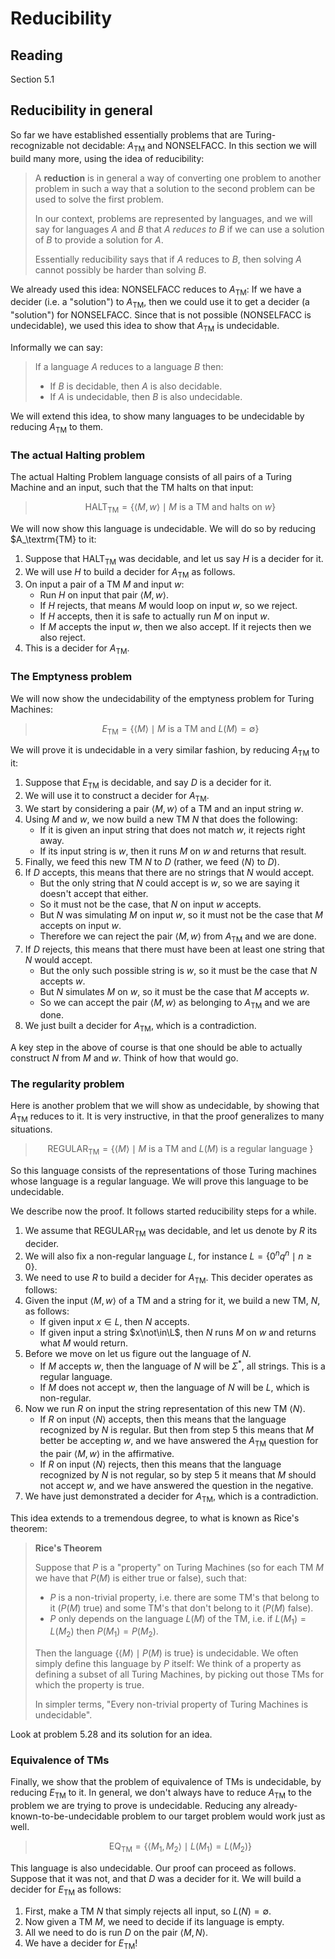 # Reducibility

## Reading

Section 5.1

## Reducibility in general

So far we have established essentially problems that are Turing-recognizable not decidable: $A_\textrm{TM}$ and $\textrm{NONSELFACC}$. In this section we will build many more, using the idea of reducibility:

> A **reduction** is in general a way of converting one problem to another problem in such a way that a solution to the second problem can be used to solve the first problem.
>
> In our context, problems are represented by languages, and we will say for languages $A$ and $B$ that *$A$ reduces to $B$* if we can use a solution of $B$ to provide a solution for $A$.
>
> Essentially reducibility says that if $A$ reduces to $B$, then solving $A$ cannot possibly be harder than solving $B$.

We already used this idea: $\textrm{NONSELFACC}$ reduces to $A_\textrm{TM}$: If we have a decider (i.e. a "solution") to $A_\textrm{TM}$, then we could use it to get a decider (a "solution") for $\textrm{NONSELFACC}$. Since that is not possible ($\textrm{NONSELFACC}$ is undecidable), we used this idea to show that $A_\textrm{TM}$ is undecidable.

Informally we can say:

> If a language $A$ reduces to a language $B$ then:
>
> - If $B$ is decidable, then $A$ is also decidable.
> - If $A$ is undecidable, then $B$ is also undecidable.

We will extend this idea, to show many languages to be undecidable by reducing $A_\textrm{TM}$ to them.

### The actual Halting problem

The actual Halting Problem language consists of all pairs of a Turing Machine and an input, such that the TM halts on that input:

> $$\textrm{HALT}_\textrm{TM} = \left\{\langle M, w\rangle \mid M\textrm{ is a TM and halts on }w\right\}$$

We will now show this language is undecidable. We will do so by reducing $A_\textrm{TM} to it:

1. Suppose that $\textrm{HALT}_\textrm{TM}$ was decidable, and let us say $H$ is a decider for it.
2. We will use $H$ to build a decider for $A_\textrm{TM}$ as follows.
3. On input a pair of a TM $M$ and input $w$:
    - Run $H$ on input that pair $\langle M,w\rangle$.
    - If $H$ rejects, that means $M$ would loop on input $w$, so we reject.
    - If $H$ accepts, then it is safe to actually run $M$ on input $w$.
    - If $M$ accepts the input $w$, then we also accept. If it rejects then we also reject.
4. This is a decider for $A_\textrm{TM}$.

### The Emptyness problem

We will now show the undecidability of the emptyness problem for Turing Machines:

> $$E_\textrm{TM} = \left\{\langle M\rangle\mid M\textrm{ is a TM and }L(M)=\emptyset \right\}$$

We will prove it is undecidable in a very similar fashion, by reducing $A_\textrm{TM}$ to it:

1. Suppose that $E_\textrm{TM}$ is decidable, and say $D$ is a decider for it.
2. We will use it to construct a decider for $A_\textrm{TM}$.
3. We start by considering a pair $\langle M,w\rangle$ of a TM and an input string $w$.
4. Using $M$ and $w$, we now build a new TM $N$ that does the following:
    - If it is given an input string that does not match $w$, it rejects right away.
    - If its input string is $w$, then it runs $M$ on $w$ and returns that result.
5. Finally, we feed this new TM $N$ to $D$ (rather, we feed $\langle N\rangle$ to $D$).
6. If $D$ accepts, this means that there are no strings that $N$ would accept.
    - But the only string that $N$ could accept is $w$, so we are saying it doesn't accept that either.
    - So it must not be the case, that $N$ on input $w$ accepts.
    - But $N$ was simulating $M$ on input $w$, so it must not be the case that $M$ accepts on input $w$.
    - Therefore we can reject the pair $\langle M,w\rangle$ from $A_\textrm{TM}$ and we are done.
7. If $D$ rejects, this means that there must have been at least one string that $N$ would accept.
    - But the only such possible string is $w$, so it must be the case that $N$ accepts $w$.
    - But $N$ simulates $M$ on $w$, so it must be the case that $M$ accepts $w$.
    - So we can accept the pair $\langle M,w\rangle$ as belonging to $A_\textrm{TM}$ and we are done.
8. We just built a decider for $A_\textrm{TM}$, which is a contradiction.

A key step in the above of course is that one should be able to actually construct $N$ from $M$ and $w$. Think of how that would go.

### The regularity problem

Here is another problem that we will show as undecidable, by showing that $A_\textrm{TM}$ reduces to it. It is very instructive, in that the proof generalizes to many situations.

> $$\textrm{REGULAR}_\textrm{TM} =\left\{\langle M\rangle\mid M\textrm{ is a TM and }L(M)\textrm{ is a regular language }\right\}$$

So this language consists of the representations of those Turing machines whose language is a regular language. We will prove this language to be undecidable.

We describe now the proof. It follows started reducibility steps for a while.

1. We assume that $\textrm{REGULAR}_\textrm{TM}$ was decidable, and let us denote by $R$ its decider.
2. We will also fix a non-regular language $L$, for instance $L=\left\{0^nq^n\mid n\geq 0\right\}$.
3. We need to use $R$ to build a decider for $A_\textrm{TM}$. This decider operates as follows:
4. Given the input $\langle M, w\rangle$ of a TM and a string for it, we build a new TM, $N$, as follows:
    - If given input $x\in L$, then $N$ accepts.
    - If given input a string $x\not\in\L$, then $N$ runs $M$ on $w$ and returns what $M$ would return.
5. Before we move on let us figure out the language of $N$.
    - If $M$ accepts $w$, then the language of $N$ will be $\Sigma^*$, all strings. This is a regular language.
    - If $M$ does not accept $w$, then the language of $N$ will be $L$, which is non-regular.
6. Now we run $R$ on input the string representation of this new TM $\langle N\rangle$.
    - If $R$ on input $\langle N\rangle$ accepts, then this means that the language recognized by $N$ is regular. But then from step 5 this means that $M$ better be accepting $w$, and we have answered the $A_\textrm{TM}$ question for the pair $\langle M, w\rangle$ in the affirmative.
    - If $R$ on input $\langle N\rangle$ rejects, then this means that the language recognized by $N$ is not regular, so by step 5 it means that $M$ should not accept $w$, and we have answered the question in the negative.
7. We have just demonstrated a decider for $A_\textrm{TM}$, which is a contradiction.

This idea extends to a tremendous degree, to what is known as Rice's theorem:

> **Rice's Theorem**
>
> Suppose that $P$ is a "property" on Turing Machines (so for each TM $M$ we have that $P(M)$ is either true or false), such that:
>
> - $P$ is a non-trivial property, i.e. there are some TM's that belong to it ($P(M)$ true) and some TM's that don't belong to it ($P(M)$ false).
> - $P$ only depends on the language $L(M)$ of the TM, i.e. if $L(M_1) = L(M_2)$ then $P(M_1) = P(M_2)$.
>
> Then the language $\left\{\langle M\rangle \mid P(M)\textrm{ is true}\right\}$ is undecidable. We often simply define this language by $P$ itself: We think of a property as defining a subset of all Turing Machines, by picking out those TMs for which the property is true.
>
> In simpler terms, "Every non-trivial property of Turing Machines is undecidable".

Look at problem 5.28 and its solution for an idea.

### Equivalence of TMs

Finally, we show that the problem of equivalence of TMs is undecidable, by reducing $E_\textrm{TM}$ to it. In general, we don't always have to reduce $A_\textrm{TM}$ to the problem we are trying to prove is undecidable. Reducing any already-known-to-be-undecidable problem to our target problem would work just as well.

> $$\textrm{EQ}_\textrm{TM} = \left\{\langle M_1,M_2\rangle\mid L(M_1)=L(M_2)\right\}$$

This language is also undecidable. Our proof can proceed as follows. Suppose that it was not, and that $D$ was a decider for it. We will build a decider for $E_\textrm{TM}$ as follows:

1. First, make a TM $N$ that simply rejects all input, so $L(N)=\emptyset$.
2. Now given a TM $M$, we need to decide if its language is empty.
3. All we need to do is run $D$ on the pair $\langle M, N\rangle$.
4. We have a decider for $E_\textrm{TM}$!

